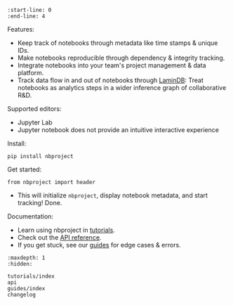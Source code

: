 ```{include} ../README.md
:start-line: 0
:end-line: 4
```

Features:

- Keep track of notebooks through metadata like time stamps & unique IDs.
- Make notebooks reproducible through dependency & integrity tracking.
- Integrate notebooks into your team's project management & data platform.
- Track data flow in and out of notebooks through [LaminDB](https://lamin.ai/lamindb): Treat notebooks as analytics steps in a wider inference graph of collaborative R&D.

Supported editors:

- Jupyter Lab
- Jupyter notebook does not provide an intuitive interactive experience

Install:

```
pip install nbproject
```

Get started:

```
from nbproject import header
```

- This will initialize `nbproject`, display notebook metadata, and start tracking! Done.

Documentation:

- Learn using nbproject in [tutorials](tutorials/index).
- Check out the [API reference](api).
- If you get stuck, see our [guides](guides/index) for edge cases & errors.

```{toctree}
:maxdepth: 1
:hidden:

tutorials/index
api
guides/index
changelog
```
